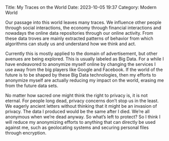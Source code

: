 Title: My Traces on the World
Date: 2023-10-05 19:37
Category: Modern World

Our passage into this world leaves many traces. We influence other people through social interactions,  the economy through financial interactions and nowadays the online data repositories through our online activity. From these data troves are mainly extracted patterns of behavior from which algorithms can study us and understand how we think and act.

Currently this is mostly applied to the domain of advertisement, but other avenues are being explored. This is usually labeled as Big Data. For a while I have endeavored to anonymize myself online by changing the services I use away from the big players like Google and Facebook. If the world of the future is to be shaped by these Big Data technologies, then my efforts to anonymize myself are actually reducing my impact on the world, erasing me from the future data sets. 

No matter how sacred one might think the right to privacy is, it is not eternal. For people long dead, privacy concerns don’t stop us in the least. We eagerly ancient letters without thinking that it might be an invasion of privacy. The data I produced would be the same after I died. We’re all anonymous when we’re dead anyway. So what’s left to protect? So I think I will reduce my anonymizing efforts to anything that can directly be used against me, such as geolocating systems and securing personal files through encryption.
